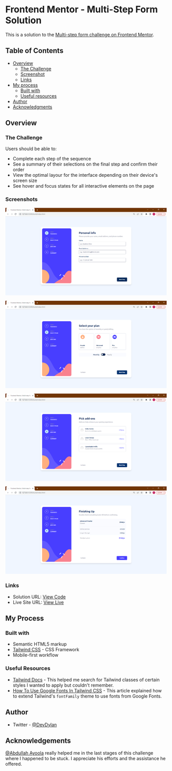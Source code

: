 # Frontend Mentor - Multi-Step Form Solution

This is a solution to the [Multi-step form challenge on Frontend Mentor](https://www.frontendmentor.io/challenges/multistep-form-YVAnSdqQBJ).

## Table of Contents

- [Overview](#overview)
  - [The Challenge](#the-challenge)
  - [Screenshot](#screenshot)
  - [Links](#links)
- [My process](#my-process)
  - [Built with](#built-with)
  - [Useful resources](#useful-resources)
- [Author](#author)
- [Acknowledgments](#acknowledgments)

## Overview

### The Challenge

Users should be able to:

- Complete each step of the sequence
- See a summary of their selections on the final step and confirm their order
- View the optimal layour for the interface depending on their device's screen size
- See hover and focus states for all interactive elements on the page

### Screenshots

![Step 1](./build/assets/images/step1.png)

![Step 2](./build/assets/images/step2.png)

![Step 3](./build/assets/images/step3.png)

![Step 4](./build/assets/images/step4.png)

### Links

- Solution URL: [View Code](https://github.com/Dev-Dylann/multi-step-form)
- Live Site URL: [View Live](https://dev-dylann.github.io/multi-step-form/build/)

## My Process

### Built with

- Semantic HTML5 markup
- [Tailwind CSS](https://tailwindcss.com/) - CSS Framework
- Mobile-first workflow

### Useful Resources

- [Tailwind Docs](https://tailwindcss.com/docs/) - This helped me search for Tailwind classes of certain styles I wanted to apply but couldn't remember.
- [How To Use Google Fonts In Tailwind CSS](https://hatchet.com.au/blog/how-to-use-google-fonts-in-tailwind-css/) - This article explained how to extend Tailwind's `fontFamily` theme to use fonts from Google Fonts.

## Author

- Twitter - [@DevDylan](https://twitter.com/TunmiseTubi)

## Acknowledgements

[@Abdullah Ayoola](https://twitter.com/officialayo540) really helped me in the last stages of this challenge where I happened to be stuck. I appreciate his efforts and the assistance he offered.
